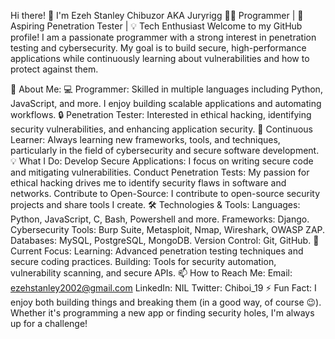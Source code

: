 Hi there! 👋 I'm Ezeh Stanley Chibuzor AKA Juryrigg
🧑‍💻 Programmer | 🔐 Aspiring Penetration Tester | 💡 Tech Enthusiast
Welcome to my GitHub profile! I am a passionate programmer with a strong interest in penetration testing and cybersecurity. My goal is to build secure, high-performance applications while continuously learning about vulnerabilities and how to protect against them.

🚀 About Me:
💻 Programmer: Skilled in multiple languages including Python, JavaScript, and more. I enjoy building scalable applications and automating workflows.
🔒 Penetration Tester: Interested in ethical hacking, identifying security vulnerabilities, and enhancing application security.
🌱 Continuous Learner: Always learning new frameworks, tools, and techniques, particularly in the field of cybersecurity and secure software development.
💡 What I Do:
Develop Secure Applications: I focus on writing secure code and mitigating vulnerabilities.
Conduct Penetration Tests: My passion for ethical hacking drives me to identify security flaws in software and networks.
Contribute to Open-Source: I contribute to open-source security projects and share tools I create.
🛠️ Technologies & Tools:
Languages: Python, JavaScript, C, Bash, Powershell and more.
Frameworks: Django.
Cybersecurity Tools: Burp Suite, Metasploit, Nmap, Wireshark, OWASP ZAP.
Databases: MySQL, PostgreSQL, MongoDB.
Version Control: Git, GitHub.
🌟 Current Focus:
Learning: Advanced penetration testing techniques and secure coding practices.
Building: Tools for security automation, vulnerability scanning, and secure APIs.
📫 How to Reach Me:
Email: ezehstanley2002@gmail.com
LinkedIn: NIL
Twitter: Chiboi_19
⚡ Fun Fact:
I enjoy both building things and breaking them (in a good way, of course 😉). Whether it's programming a new app or finding security holes, I'm always up for a challenge!

